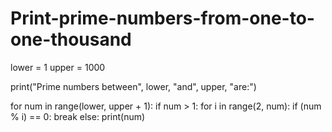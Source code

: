 # Print-prime-numbers-from-one-to-one-thousand




lower = 1
upper = 1000

print("Prime numbers between", lower, "and", upper, "are:")

for num in range(lower, upper + 1):
   if num > 1:
       for i in range(2, num):
           if (num % i) == 0:
               break
       else:
           print(num)
